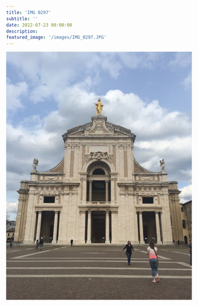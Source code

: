 ```yaml
---
title: 'IMG 0297'
subtitle: ''
date: 2022-07-23 00:00:00
description:
featured_image: '/images/IMG_0297.JPG'
---
```


![](/images/IMG_0297.JPG)
